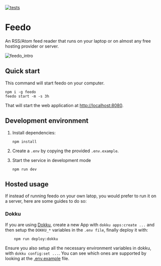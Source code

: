 [![tests](https://github.com/msurdi/feedo/actions/workflows/test.yml/badge.svg)](https://github.com/msurdi/feedo/actions/workflows/test.yml)

# Feedo

An RSS/Atom feed reader that runs on your laptop or on almost any free hosting
provider or server.

![feedo_intro](./docs/feedo-intro.gif)

## Quick start

This command will start feedo on your computer.

```shell
npm i -g feedo
feedo start -m -s 3h
```

That will start the web application at
[http://localhost:8080](http://localhost:8080/).

## Development environment

1. Install dependencies:

    ```shell
    npm install
    ```

2. Create a `.env` by copying the provided `.env.example`.
3. Start the service in development mode

    ```shell
    npm run dev
    ```

## Hosted usage

If instead of running feedo on your own latop, you would prefer to run it on a
server, here are some guides to do so:

### Dokku

If you are using [Dokku](https://dokku.com/), create a new App with `dokku
apps:create ...` and then setup the `DOKKU_*` variables in the `.env file`,
finally deploy it with:

```shell
    npm run deploy:dokku
```

Ensure you also setup all the necessary environment variables in dokku, with
`dokku config:set ...`. You can see which ones are supported by looking at the
[.env.example](./.env.example) file.
